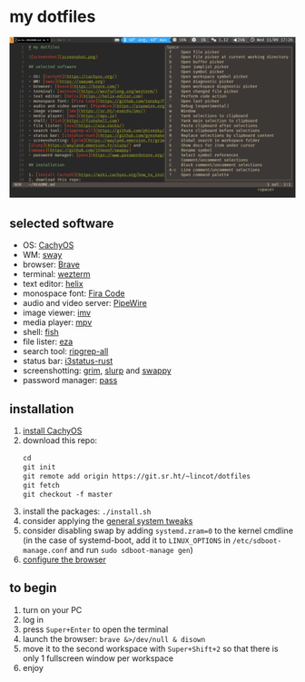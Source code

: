 # my dotfiles

![screenshot](screenshot.png)

## selected software

- OS: [CachyOS](https://cachyos.org/)
- WM: [sway](https://swaywm.org)
- browser: [Brave](https://brave.com/)
- terminal: [wezterm](https://wezfurlong.org/wezterm/)
- text editor: [helix](https://helix-editor.com)
- monospace font: [Fira Code](https://github.com/tonsky/FiraCode)
- audio and video server: [PipeWire](https://pipewire.org)
- image viewer: [imv](https://sr.ht/~exec64/imv/)
- media player: [mpv](https://mpv.io)
- shell: [fish](https://fishshell.com)
- file lister: [eza](https://eza.rocks/)
- search tool: [ripgrep-all](https://github.com/phiresky/ripgrep-all)
- status bar: [i3status-rust](https://github.com/greshake/i3status-rust/)
- screenshotting: [grim](https://wayland.emersion.fr/grim/),
[slurp](https://wayland.emersion.fr/slurp/) and
[swappy](https://github.com/jtheoof/swappy)
- password manager: [pass](https://www.passwordstore.org/)

## installation

1. [install CachyOS](https://wiki.cachyos.org/how_to_install/install-cachyos/)
2. download this repo:
    ```fish
    cd
    git init
    git remote add origin https://git.sr.ht/~lincot/dotfiles
    git fetch
    git checkout -f master
    ```
3. install the packages: `./install.sh`
4. consider applying the
[general system tweaks](https://wiki.cachyos.org/configuration/general_system_tweaks/)
5. consider disabling swap by adding `systemd.zram=0` to the kernel cmdline
(in the case of systemd-boot, add it to `LINUX_OPTIONS` in `/etc/sdboot-manage.conf`
and run `sudo sdboot-manage gen`)
6. [configure the browser](chromium-configuration.md)

## to begin

1. turn on your PC
2. log in
3. press `Super+Enter` to open the terminal
4. launch the browser: `brave &>/dev/null & disown`
5. move it to the second workspace with `Super+Shift+2`
so that there is only 1 fullscreen window per workspace
6. enjoy
